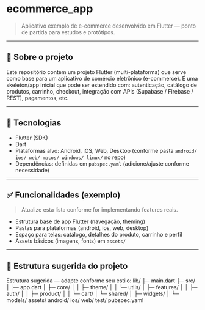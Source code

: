 # ecommerce_app

> Aplicativo exemplo de e-commerce desenvolvido em Flutter — ponto de partida para estudos e protótipos.

---

## 📌 Sobre o projeto

Este repositório contém um projeto Flutter (multi-plataforma) que serve como base para um aplicativo de comércio eletrônico (e-commerce). É uma skeleton/app inicial que pode ser estendido com: autenticação, catálogo de produtos, carrinho, checkout, integração com APIs (Supabase / Firebase / REST), pagamentos, etc.


---

## 🚀 Tecnologias

- Flutter (SDK)
- Dart
- Plataformas alvo: Android, iOS, Web, Desktop (conforme pasta `android/ ios/ web/ macos/ windows/ linux/` no repo)
- Dependências: definidas em `pubspec.yaml` (adicione/ajuste conforme necessidade)

---

## ✅ Funcionalidades (exemplo)

> Atualize esta lista conforme for implementando features reais.

- Estrutura base de app Flutter (navegação, theming)
- Pastas para plataformas (android, ios, web, desktop)
- Espaço para telas: catálogo, detalhes do produto, carrinho e perfil
- Assets básicos (imagens, fonts) em `assets/`

---

## 📁 Estrutura sugerida do projeto

Estrutura sugerida — adapte conforme seu estilo:
lib/
├─ main.dart
├─ src/
│ ├─ app.dart
│ ├─ core/
│ │ ├─ theme/
│ │ └─ utils/
│ ├─ features/
│ │ ├─ auth/
│ │ ├─ product/
│ │ └─ cart/
│ └─ shared/
│ ├─ widgets/
│ └─ models/
assets/
android/
ios/
web/
test/
pubspec.yaml
